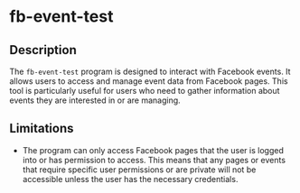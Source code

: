 # fb-event-test

## Description

The `fb-event-test` program is designed to interact with Facebook events. It allows users to access and manage event data from Facebook pages. This tool is particularly useful for users who need to gather information about events they are interested in or are managing.

## Limitations

- The program can only access Facebook pages that the user is logged into or has permission to access. This means that any pages or events that require specific user permissions or are private will not be accessible unless the user has the necessary credentials.
